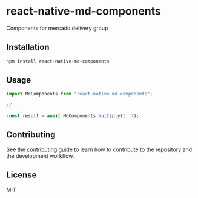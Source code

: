 # react-native-md-components

Components for mercado delivery group

## Installation

```sh
npm install react-native-md-components
```

## Usage

```js
import MdComponents from "react-native-md-components";

// ...

const result = await MdComponents.multiply(3, 7);
```

## Contributing

See the [contributing guide](CONTRIBUTING.md) to learn how to contribute to the repository and the development workflow.

## License

MIT
